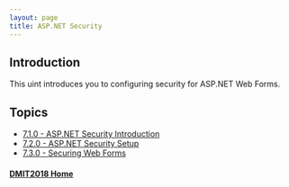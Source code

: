 ```yaml
---
layout: page
title: ASP.NET Security
---
```

## Introduction
This uint introduces you to configuring security for ASP.NET Web Forms.

## Topics
* [7.1.0 - ASP.NET Security Introduction](7_1_0.md)
* [7.2.0 - ASP.NET Security Setup](7_2_0.md)
* [7.3.0 - Securing Web Forms](7_3_0.md)

#### [DMIT2018 Home](../)